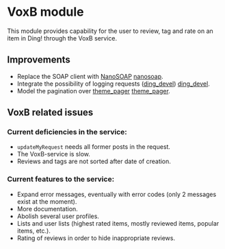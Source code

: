 VoxB module
==========
This module provides capability for the user to review, tag and rate on an item in Ding! through the VoxB service.

Improvements
----------------------------------
* Replace the SOAP client with [NanoSOAP] [nanosoap].
* Integrate the possibility of logging requests ([ding_devel]) [ding_devel].
* Model the pagination over [theme_pager] [theme_pager].

VoxB related issues
-----------------------------
### Current deficiencies in the service:
* `updateMyRequest` needs all former posts in the request.
* The VoxB-service is slow.
* Reviews and tags are not sorted after date of creation.

### Current features to the service:
* Expand error messages, eventually with error codes (only 2 messages exist at the moment).
* More documentation.
* Abolish several user profiles.
* Lists and user lists (highest rated items, mostly reviewed items, popular items, etc.).
* Rating of reviews in order to hide inappropriate reviews.

[nanosoap]: http://drupal.org/project/nanosoap
[theme_pager]: http://api.drupal.org/api/drupal/includes--pager.inc/function/theme_pager/5
[ding_devel]: https://github.com/ding2/ding_devel
